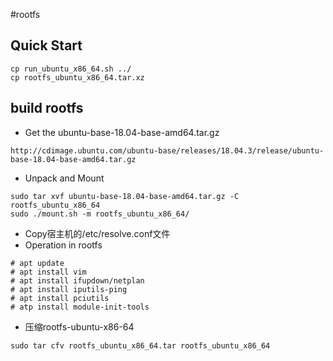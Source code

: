 #rootfs

## Quick Start
```
cp run_ubuntu_x86_64.sh ../
cp rootfs_ubuntu_x86_64.tar.xz
```

## build rootfs
- Get the ubuntu-base-18.04-base-amd64.tar.gz
```
http://cdimage.ubuntu.com/ubuntu-base/releases/18.04.3/release/ubuntu-base-18.04-base-amd64.tar.gz
```

- Unpack and Mount
```
sudo tar xvf ubuntu-base-18.04-base-amd64.tar.gz -C rootfs_ubuntu_x86_64
sudo ./mount.sh -m rootfs_ubuntu_x86_64/
```

- Copy宿主机的/etc/resolve.conf文件
- Operation in rootfs
```
# apt update
# apt install vim
# apt install ifupdown/netplan
# apt install iputils-ping
# apt install pciutils
# atp install module-init-tools
```
- 压缩rootfs-ubuntu-x86-64
```
sudo tar cfv rootfs_ubuntu_x86_64.tar rootfs_ubuntu_x86_64
```

